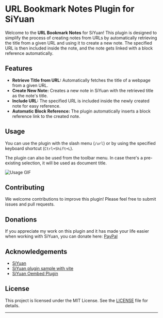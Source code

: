 # URL Bookmark Notes Plugin for SiYuan

Welcome to the **URL Bookmark Notes** for SiYuan! This plugin is designed to simplify the process of creating notes from URLs by automatically retrieving the title from a given URL and using it to create a new note. The specified URL is then included inside the note, and the note gets linked with a block reference automatically.

## Features

- **Retrieve Title from URL:** Automatically fetches the title of a webpage from a given URL.
- **Create New Note:** Creates a new note in SiYuan with the retrieved title as the note's title.
- **Include URL:** The specified URL is included inside the newly created note for easy reference.
- **Automatic Block Reference:** The plugin automatically inserts a block reference link to the created note.

## Usage

You can use the plugin with the slash menu (`/url`) or by using the specified keyboard shortcut (`Ctrl+Shift+L`).

The plugin can also be used from the toolbar menu. In case there's a pre-existing selection, it will be used as document title.

![Usage GIF](asset/showcase.gif)

## Contributing

We welcome contributions to improve this plugin! Please feel free to submit issues and pull requests.

## Donations
If you appreciate my work on this plugin and it has made your life easier when working with SiYuan, you can donate here: [PayPal](https://paypal.me/DD3Boh)

## Acknowledgements
- [SiYuan](https://github.com/siyuan-note/siyuan)
- [SiYuan plugin sample with vite](https://github.com/frostime/plugin-sample-vite)
- [SiYuan Oembed Plugin](https://github.com/anarion80/siyuan-oembed)

## License

This project is licensed under the MIT License. See the [LICENSE](LICENSE) file for details.

---
